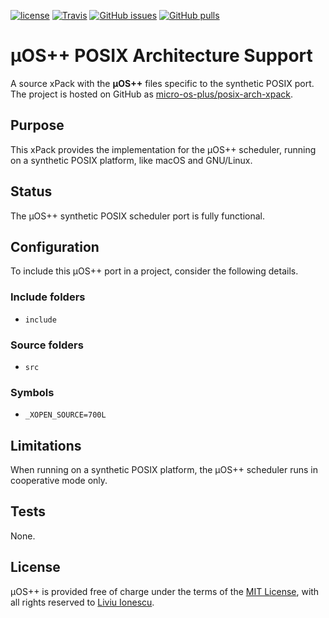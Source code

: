 [![license](https://img.shields.io/github/license/micro-os-plus/posix-arch-xpack.svg)](https://github.com/micro-os-plus/posix-arch-xpack/blob/xpack/LICENSE)
[![Travis](https://img.shields.io/travis/micro-os-plus/posix-arch-xpack.svg)](https://travis-ci.org/micro-os-plus/posix-arch-xpack)
[![GitHub issues](https://img.shields.io/github/issues/micro-os-plus/posix-arch-xpack.svg)](https://github.com/micro-os-plus/posix-arch-xpack/issues)
[![GitHub pulls](https://img.shields.io/github/issues-pr/micro-os-plus/posix-arch-xpack.svg)](https://github.com/micro-os-plus/posix-arch-xpack/pulls)

# µOS++ POSIX Architecture Support

A source xPack with the **µOS++** files specific to the synthetic POSIX port.
The project is hosted on GitHub as
[micro-os-plus/posix-arch-xpack](https://github.com/micro-os-plus/posix-arch-xpack).

## Purpose

This xPack provides the implementation for the µOS++ scheduler,
running on a synthetic POSIX platform, like macOS and GNU/Linux.

## Status

The µOS++ synthetic POSIX scheduler port is fully functional.

## Configuration

To include this µOS++ port in a project, consider the following details.

### Include folders

- `include`

### Source folders

- `src`

### Symbols

- `_XOPEN_SOURCE=700L`

## Limitations

When running on a synthetic POSIX platform, the µOS++ scheduler runs 
in cooperative mode only.

## Tests

None.

## License

µOS++ is provided free of charge under the terms of the
[MIT License](https://opensource.org/licenses/MIT), with all rights
reserved to [Liviu Ionescu](https://github.com/ilg-ul).
